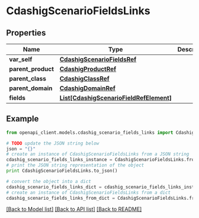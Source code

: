# CdashigScenarioFieldsLinks


## Properties
Name | Type | Description | Notes
------------ | ------------- | ------------- | -------------
**var_self** | [**CdashigScenarioFieldsRef**](CdashigScenarioFieldsRef.md) |  | [optional] 
**parent_product** | [**CdashigProductRef**](CdashigProductRef.md) |  | [optional] 
**parent_class** | [**CdashigClassRef**](CdashigClassRef.md) |  | [optional] 
**parent_domain** | [**CdashigDomainRef**](CdashigDomainRef.md) |  | [optional] 
**fields** | [**List[CdashigScenarioFieldRefElement]**](CdashigScenarioFieldRefElement.md) |  | [optional] 

## Example

```python
from openapi_client.models.cdashig_scenario_fields_links import CdashigScenarioFieldsLinks

# TODO update the JSON string below
json = "{}"
# create an instance of CdashigScenarioFieldsLinks from a JSON string
cdashig_scenario_fields_links_instance = CdashigScenarioFieldsLinks.from_json(json)
# print the JSON string representation of the object
print CdashigScenarioFieldsLinks.to_json()

# convert the object into a dict
cdashig_scenario_fields_links_dict = cdashig_scenario_fields_links_instance.to_dict()
# create an instance of CdashigScenarioFieldsLinks from a dict
cdashig_scenario_fields_links_from_dict = CdashigScenarioFieldsLinks.from_dict(cdashig_scenario_fields_links_dict)
```
[[Back to Model list]](../README.md#documentation-for-models) [[Back to API list]](../README.md#documentation-for-api-endpoints) [[Back to README]](../README.md)


